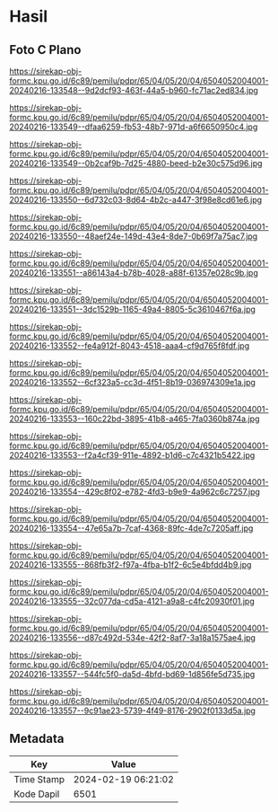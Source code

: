 # Hasil

## Foto C Plano

https://sirekap-obj-formc.kpu.go.id/6c89/pemilu/pdpr/65/04/05/20/04/6504052004001-20240216-133548--9d2dcf93-463f-44a5-b960-fc71ac2ed834.jpg

https://sirekap-obj-formc.kpu.go.id/6c89/pemilu/pdpr/65/04/05/20/04/6504052004001-20240216-133549--dfaa6259-fb53-48b7-971d-a6f6650950c4.jpg

https://sirekap-obj-formc.kpu.go.id/6c89/pemilu/pdpr/65/04/05/20/04/6504052004001-20240216-133549--0b2caf9b-7d25-4880-beed-b2e30c575d96.jpg

https://sirekap-obj-formc.kpu.go.id/6c89/pemilu/pdpr/65/04/05/20/04/6504052004001-20240216-133550--6d732c03-8d64-4b2c-a447-3f98e8cd61e6.jpg

https://sirekap-obj-formc.kpu.go.id/6c89/pemilu/pdpr/65/04/05/20/04/6504052004001-20240216-133550--48aef24e-149d-43e4-8de7-0b69f7a75ac7.jpg

https://sirekap-obj-formc.kpu.go.id/6c89/pemilu/pdpr/65/04/05/20/04/6504052004001-20240216-133551--a86143a4-b78b-4028-a88f-61357e028c9b.jpg

https://sirekap-obj-formc.kpu.go.id/6c89/pemilu/pdpr/65/04/05/20/04/6504052004001-20240216-133551--3dc1529b-1165-49a4-8805-5c3610467f6a.jpg

https://sirekap-obj-formc.kpu.go.id/6c89/pemilu/pdpr/65/04/05/20/04/6504052004001-20240216-133552--fe4a912f-8043-4518-aaa4-cf9d765f8fdf.jpg

https://sirekap-obj-formc.kpu.go.id/6c89/pemilu/pdpr/65/04/05/20/04/6504052004001-20240216-133552--6cf323a5-cc3d-4f51-8b19-036974309e1a.jpg

https://sirekap-obj-formc.kpu.go.id/6c89/pemilu/pdpr/65/04/05/20/04/6504052004001-20240216-133553--160c22bd-3895-41b8-a465-7fa0360b874a.jpg

https://sirekap-obj-formc.kpu.go.id/6c89/pemilu/pdpr/65/04/05/20/04/6504052004001-20240216-133553--f2a4cf39-911e-4892-b1d6-c7c4321b5422.jpg

https://sirekap-obj-formc.kpu.go.id/6c89/pemilu/pdpr/65/04/05/20/04/6504052004001-20240216-133554--429c8f02-e782-4fd3-b9e9-4a962c6c7257.jpg

https://sirekap-obj-formc.kpu.go.id/6c89/pemilu/pdpr/65/04/05/20/04/6504052004001-20240216-133554--47e65a7b-7caf-4368-89fc-4de7c7205aff.jpg

https://sirekap-obj-formc.kpu.go.id/6c89/pemilu/pdpr/65/04/05/20/04/6504052004001-20240216-133555--868fb3f2-f97a-4fba-b1f2-6c5e4bfdd4b9.jpg

https://sirekap-obj-formc.kpu.go.id/6c89/pemilu/pdpr/65/04/05/20/04/6504052004001-20240216-133555--32c077da-cd5a-4121-a9a8-c4fc20930f01.jpg

https://sirekap-obj-formc.kpu.go.id/6c89/pemilu/pdpr/65/04/05/20/04/6504052004001-20240216-133556--d87c492d-534e-42f2-8af7-3a18a1575ae4.jpg

https://sirekap-obj-formc.kpu.go.id/6c89/pemilu/pdpr/65/04/05/20/04/6504052004001-20240216-133557--544fc5f0-da5d-4bfd-bd69-1d856fe5d735.jpg

https://sirekap-obj-formc.kpu.go.id/6c89/pemilu/pdpr/65/04/05/20/04/6504052004001-20240216-133557--9c91ae23-5739-4f49-8176-2902f0133d5a.jpg


## Metadata

| Key        | Value               |
| ---------- | ------------------- |
| Time Stamp | 2024-02-19 06:21:02 |
| Kode Dapil | 6501                |



